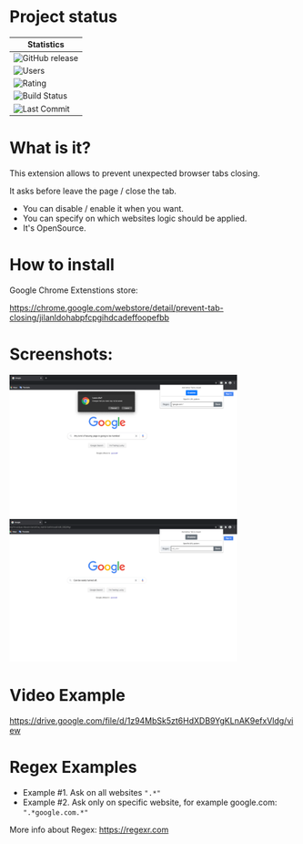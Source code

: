 # Project status
| Statistics        |
| ------------- |
| ![GitHub release](https://img.shields.io/github/v/release/shoshins/prevent-tab-closing?label=Latest%20Release&sort=semver&style=for-the-badge)      |
| ![Users](https://img.shields.io/chrome-web-store/users/jilanldohabpfcpgihdcadeffoopefbb?label=ACTIVE%20INSTALLS&style=for-the-badge)      |
| ![Rating](https://img.shields.io/chrome-web-store/stars/jilanldohabpfcpgihdcadeffoopefbb?label=Chrome%20Rating&style=for-the-badge)      |
| ![Build Status](https://img.shields.io/github/workflow/status/shoshins/prevent-tab-closing/CI%20Build?label=Build%20Status&style=for-the-badge)      |
| ![Last Commit](https://img.shields.io/github/last-commit/shoshins/prevent-tab-closing?label=Last%20Commit&style=for-the-badge)      |

# What is it?
This extension allows to prevent unexpected browser tabs closing.

It asks before leave the page / close the tab.

- You can disable / enable it when you want.
- You can specify on which websites logic should be applied.
- It's OpenSource.

# How to install
Google Chrome Extenstions store:

https://chrome.google.com/webstore/detail/prevent-tab-closing/jilanldohabpfcpgihdcadeffoopefbb

# Screenshots:

<img src="Screenshot 1.png" width="400">
<img src="Screenshot 2.png" width="400">

# Video Example

https://drive.google.com/file/d/1z94MbSk5zt6HdXDB9YgKLnAK9efxVldg/view

# Regex Examples
- Example #1. Ask on all websites
`".*"`
- Example #2. Ask only on specific website, for example google.com: 
`".*google.com.*"`

More info about Regex: https://regexr.com
